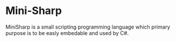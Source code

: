# Mini-Sharp
MiniSharp is a small scripting programming language which primary purpose is to be easly embedable and used by C#.
